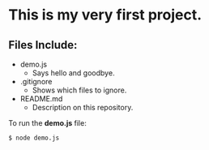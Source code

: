 # This is my very first project.

## Files Include:

* demo.js
    * Says hello and goodbye.
* .gitignore
    * Shows which files to ignore.
* README.md
    * Description on this repository.


To run the **demo.js** file:

`$ node demo.js`